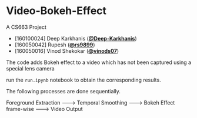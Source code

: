 # Video-Bokeh-Effect
A CS663 Project

*   [160100024] Deep Karkhanis ([**@Deep-Karkhanis**](https://github.com/Deep-Karkhanis))
*   [160050042] Rupesh ([**@rs9899**](https://github.com/rs9899))
*   [160050016] Vinod Shekokar ([**@vinods07**](https://github.com/vinods07))

The code adds Bokeh effect to a video which has not been captured using a special lens camera


run the `run.ipynb` notebook to obtain the corresponding results.

The following processes are done sequentially.

Foreground Extraction ---> Temporal Smoothing ---> Bokeh Effect frame-wise ---> Video Output


